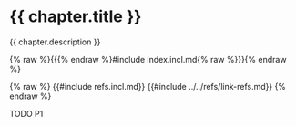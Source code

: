 # {{ chapter.title }}

{{ chapter.description }}

{% raw %}{{{% endraw %}#include index.incl.md{% raw %}}}{% endraw %}

{% raw %}
{{#include refs.incl.md}}
{{#include ../../refs/link-refs.md}}
{% endraw %}

<div class="hidden">
TODO P1
</div>
